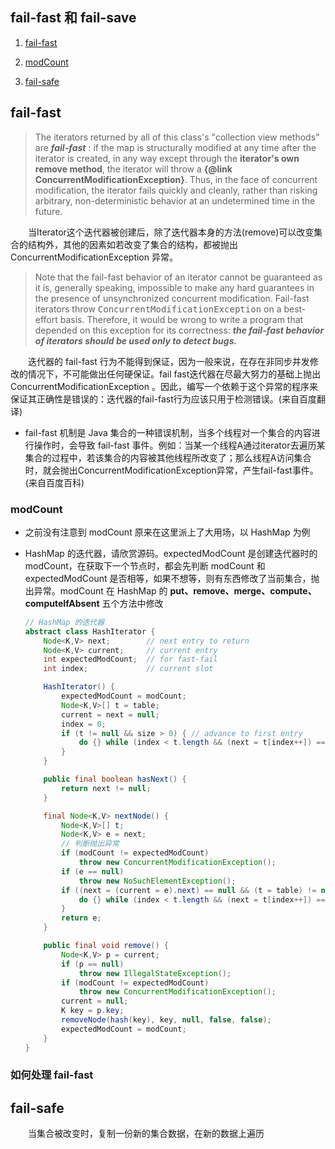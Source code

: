 ## fail-fast 和 fail-save

1. [fail-fast](#fail-fast)

2. [modCount](#modCount)

3. [fail-safe](#fail-safe)
 
## fail-fast
> The iterators returned by all of this class's "collection view methods" are <i> **fail-fast** </i>: if the map is structurally modified at any time after the iterator is created, in any way except through the **iterator's own remove method**, the iterator will throw a **{@link ConcurrentModificationException}**.  Thus, in the face of concurrent modification, the iterator fails quickly and cleanly, rather than risking arbitrary, non-deterministic behavior at an undetermined time in the future.

&emsp;&emsp;当Iterator这个迭代器被创建后，除了迭代器本身的方法(remove)可以改变集合的结构外，其他的因素如若改变了集合的结构，都被抛出 ConcurrentModificationException 异常。

>Note that the fail-fast behavior of an iterator cannot be guaranteed as it is, generally speaking, impossible to make any hard guarantees in the presence of unsynchronized concurrent modification.  Fail-fast iterators throw <tt>ConcurrentModificationException</tt> on a best-effort basis. Therefore, it would be wrong to write a program that depended on this exception for its correctness: <i>**the fail-fast behavior of iterators should be used only to detect bugs.**</i>

&emsp;&emsp;迭代器的 fail-fast 行为不能得到保证，因为一般来说，在存在非同步并发修改的情况下，不可能做出任何硬保证。fail fast迭代器在尽最大努力的基础上抛出ConcurrentModificationException 。因此，编写一个依赖于这个异常的程序来保证其正确性是错误的：迭代器的fail-fast行为应该只用于检测错误。(来自百度翻译)


- fail-fast 机制是 Java 集合的一种错误机制，当多个线程对一个集合的内容进行操作时，会导致 fail-fast 事件。例如：当某一个线程A通过iterator去遍历某集合的过程中，若该集合的内容被其他线程所改变了；那么线程A访问集合时，就会抛出ConcurrentModificationException异常，产生fail-fast事件。(来自百度百科)

### modCount

- 之前没有注意到 modCount 原来在这里派上了大用场，以 HashMap 为例

- HashMap 的迭代器，请欣赏源码。expectedModCount 是创建迭代器时的 modCount，在获取下一个节点时，都会先判断 modCount 和 expectedModCount 是否相等，如果不想等，则有东西修改了当前集合，抛出异常。modCount 在 HashMap 的 **put、remove、merge、compute、computeIfAbsent** 五个方法中修改
    ```java
    // HashMap 的迭代器
    abstract class HashIterator {
        Node<K,V> next;        // next entry to return
        Node<K,V> current;     // current entry
        int expectedModCount;  // for fast-fail
        int index;             // current slot

        HashIterator() {
            expectedModCount = modCount;
            Node<K,V>[] t = table;
            current = next = null;
            index = 0;
            if (t != null && size > 0) { // advance to first entry
                do {} while (index < t.length && (next = t[index++]) == null);
            }
        }

        public final boolean hasNext() {
            return next != null;
        }

        final Node<K,V> nextNode() {
            Node<K,V>[] t;
            Node<K,V> e = next;
            // 判断抛出异常
            if (modCount != expectedModCount)
                throw new ConcurrentModificationException();
            if (e == null)
                throw new NoSuchElementException();
            if ((next = (current = e).next) == null && (t = table) != null) {
                do {} while (index < t.length && (next = t[index++]) == null);
            }
            return e;
        }

        public final void remove() {
            Node<K,V> p = current;
            if (p == null)
                throw new IllegalStateException();
            if (modCount != expectedModCount)
                throw new ConcurrentModificationException();
            current = null;
            K key = p.key;
            removeNode(hash(key), key, null, false, false);
            expectedModCount = modCount;
        }
    }
    ```
### 如何处理 fail-fast


## fail-safe

&emsp;&emsp;当集合被改变时，复制一份新的集合数据，在新的数据上遍历
